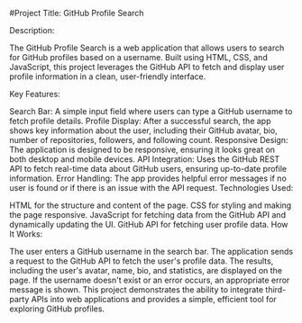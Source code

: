 #Project Title: GitHub Profile Search

Description:

The GitHub Profile Search is a web application that allows users to search for GitHub profiles based on a username. Built using HTML, CSS, and JavaScript, this project leverages the GitHub API to fetch and display user profile information in a clean, user-friendly interface.

Key Features:

Search Bar: A simple input field where users can type a GitHub username to fetch profile details.
Profile Display: After a successful search, the app shows key information about the user, including their GitHub avatar, bio, number of repositories, followers, and following count.
Responsive Design: The application is designed to be responsive, ensuring it looks great on both desktop and mobile devices.
API Integration: Uses the GitHub REST API to fetch real-time data about GitHub users, ensuring up-to-date profile information.
Error Handling: The app provides helpful error messages if no user is found or if there is an issue with the API request.
Technologies Used:

HTML for the structure and content of the page.
CSS for styling and making the page responsive.
JavaScript for fetching data from the GitHub API and dynamically updating the UI.
GitHub API for fetching user profile data.
How It Works:

The user enters a GitHub username in the search bar.
The application sends a request to the GitHub API to fetch the user's profile data.
The results, including the user's avatar, name, bio, and statistics, are displayed on the page.
If the username doesn't exist or an error occurs, an appropriate error message is shown.
This project demonstrates the ability to integrate third-party APIs into web applications and provides a simple, efficient tool for exploring GitHub profiles.